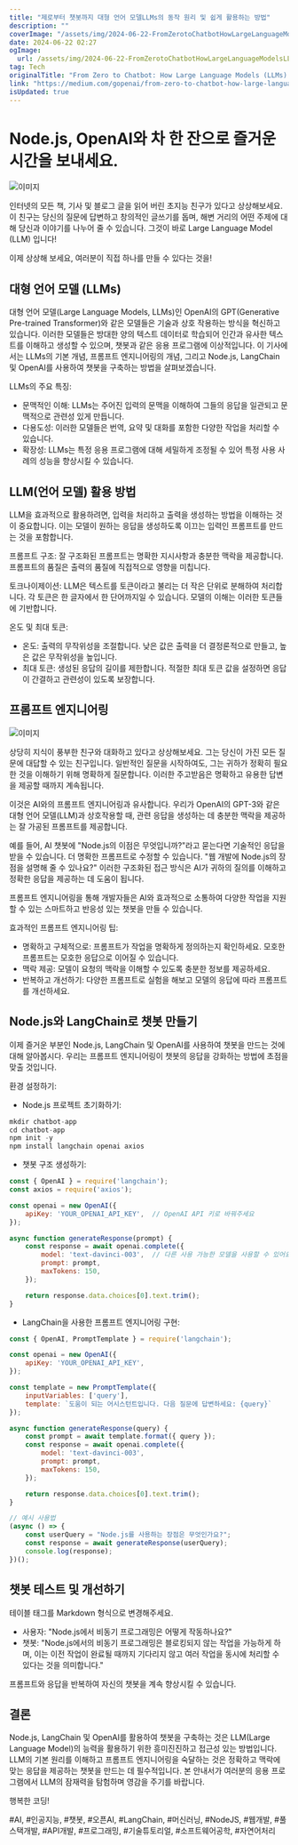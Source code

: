 ```yaml
---
title: "제로부터 챗봇까지 대형 언어 모델LLMs의 동작 원리 및 쉽게 활용하는 방법"
description: ""
coverImage: "/assets/img/2024-06-22-FromZerotoChatbotHowLargeLanguageModelsLLMsWorkandHowtoHarnessThemEasily_0.png"
date: 2024-06-22 02:27
ogImage: 
  url: /assets/img/2024-06-22-FromZerotoChatbotHowLargeLanguageModelsLLMsWorkandHowtoHarnessThemEasily_0.png
tag: Tech
originalTitle: "From Zero to Chatbot: How Large Language Models (LLMs) Work and How to Harness Them Easily"
link: "https://medium.com/gopenai/from-zero-to-chatbot-how-large-language-models-llms-work-and-how-to-harness-them-easily-bce55405a5ed"
isUpdated: true
---
```





# Node.js, OpenAI와 차 한 잔으로 즐거운 시간을 보내세요.

![이미지](/assets/img/2024-06-22-FromZerotoChatbotHowLargeLanguageModelsLLMsWorkandHowtoHarnessThemEasily_0.png)

인터넷의 모든 책, 기사 및 블로그 글을 읽어 버린 초지능 친구가 있다고 상상해보세요. 이 친구는 당신의 질문에 답변하고 창의적인 글쓰기를 돕며, 해변 거리의 어떤 주제에 대해 당신과 이야기를 나누어 줄 수 있습니다. 그것이 바로 Large Language Model (LLM) 입니다!

이제 상상해 보세요, 여러분이 직접 하나를 만들 수 있다는 것을!

<div class="content-ad"></div>

## 대형 언어 모델 (LLMs)

대형 언어 모델(Large Language Models, LLMs)인 OpenAI의 GPT(Generative Pre-trained Transformer)와 같은 모델들은 기술과 상호 작용하는 방식을 혁신하고 있습니다. 이러한 모델들은 방대한 양의 텍스트 데이터로 학습되어 인간과 유사한 텍스트를 이해하고 생성할 수 있으며, 챗봇과 같은 응용 프로그램에 이상적입니다. 이 기사에서는 LLMs의 기본 개념, 프롬프트 엔지니어링의 개념, 그리고 Node.js, LangChain 및 OpenAI를 사용하여 챗봇을 구축하는 방법을 살펴보겠습니다.

LLMs의 주요 특징:

- 문맥적인 이해: LLMs는 주어진 입력의 문맥을 이해하여 그들의 응답을 일관되고 문맥적으로 관련성 있게 만듭니다.
- 다용도성: 이러한 모델들은 번역, 요약 및 대화를 포함한 다양한 작업을 처리할 수 있습니다.
- 확장성: LLMs는 특정 응용 프로그램에 대해 세밀하게 조정될 수 있어 특정 사용 사례의 성능을 향상시킬 수 있습니다.

<div class="content-ad"></div>

## LLM(언어 모델) 활용 방법

LLM을 효과적으로 활용하려면, 입력을 처리하고 출력을 생성하는 방법을 이해하는 것이 중요합니다. 이는 모델이 원하는 응답을 생성하도록 이끄는 입력인 프롬프트를 만드는 것을 포함합니다.

프롬프트 구조: 잘 구조화된 프롬프트는 명확한 지시사항과 충분한 맥락을 제공합니다. 프롬프트의 품질은 출력의 품질에 직접적으로 영향을 미칩니다.

토크나이제이션: LLM은 텍스트를 토큰이라고 불리는 더 작은 단위로 분해하여 처리합니다. 각 토큰은 한 글자에서 한 단어까지일 수 있습니다. 모델의 이해는 이러한 토큰들에 기반합니다.

<div class="content-ad"></div>

온도 및 최대 토큰:

- 온도: 출력의 무작위성을 조절합니다. 낮은 값은 출력을 더 결정론적으로 만들고, 높은 값은 무작위성을 높입니다.
- 최대 토큰: 생성된 응답의 길이를 제한합니다. 적절한 최대 토큰 값을 설정하면 응답이 간결하고 관련성이 있도록 보장합니다.

## 프롬프트 엔지니어링

![이미지](/assets/img/2024-06-22-FromZerotoChatbotHowLargeLanguageModelsLLMsWorkandHowtoHarnessThemEasily_1.png)

<div class="content-ad"></div>

상당히 지식이 풍부한 친구와 대화하고 있다고 상상해보세요. 그는 당신이 가진 모든 질문에 대답할 수 있는 친구입니다. 일반적인 질문을 시작하여도, 그는 귀하가 정확히 필요한 것을 이해하기 위해 명확하게 질문합니다. 이러한 주고받음은 명확하고 유용한 답변을 제공할 때까지 계속됩니다.

이것은 AI와의 프롬프트 엔지니어링과 유사합니다. 우리가 OpenAI의 GPT-3와 같은 대형 언어 모델(LLM)과 상호작용할 때, 관련 응답을 생성하는 데 충분한 맥락을 제공하는 잘 가공된 프롬프트를 제공합니다.

예를 들어, AI 챗봇에 "Node.js의 이점은 무엇입니까?"라고 묻는다면 기술적인 응답을 받을 수 있습니다. 더 명확한 프롬프트로 수정할 수 있습니다. "웹 개발에 Node.js의 장점을 설명해 줄 수 있나요?" 이러한 구조화된 접근 방식은 AI가 귀하의 질의를 이해하고 정확한 응답을 제공하는 데 도움이 됩니다.

프롬프트 엔지니어링을 통해 개발자들은 AI와 효과적으로 소통하여 다양한 작업을 지원할 수 있는 스마트하고 반응성 있는 챗봇을 만들 수 있습니다.

<div class="content-ad"></div>

효과적인 프롬프트 엔지니어링 팁:

- 명확하고 구체적으로: 프롬프트가 작업을 명확하게 정의하는지 확인하세요. 모호한 프롬프트는 모호한 응답으로 이어질 수 있습니다.
- 맥락 제공: 모델이 요청의 맥락을 이해할 수 있도록 충분한 정보를 제공하세요.
- 반복하고 개선하기: 다양한 프롬프트로 실험을 해보고 모델의 응답에 따라 프롬프트를 개선하세요.

## Node.js와 LangChain로 챗봇 만들기

이제 즐거운 부분인 Node.js, LangChain 및 OpenAI를 사용하여 챗봇을 만드는 것에 대해 알아봅시다. 우리는 프롬프트 엔지니어링이 챗봇의 응답을 강화하는 방법에 초점을 맞출 것입니다.

<div class="content-ad"></div>

환경 설정하기:

- Node.js 프로젝트 초기화하기:

```js
mkdir chatbot-app
cd chatbot-app
npm init -y
npm install langchain openai axios
```

- 챗봇 구조 생성하기:

<div class="content-ad"></div>

```js
const { OpenAI } = require('langchain');
const axios = require('axios');

const openai = new OpenAI({
    apiKey: 'YOUR_OPENAI_API_KEY',  // OpenAI API 키로 바꿔주세요
});

async function generateResponse(prompt) {
    const response = await openai.complete({
        model: 'text-davinci-003',  // 다른 사용 가능한 모델을 사용할 수 있어요
        prompt: prompt,
        maxTokens: 150,
    });

    return response.data.choices[0].text.trim();
}
```

- LangChain을 사용한 프롬프트 엔지니어링 구현:

```js
const { OpenAI, PromptTemplate } = require('langchain');

const openai = new OpenAI({
    apiKey: 'YOUR_OPENAI_API_KEY',
});

const template = new PromptTemplate({
    inputVariables: ['query'],
    template: `도움이 되는 어시스턴트입니다. 다음 질문에 답변하세요: {query}`
});

async function generateResponse(query) {
    const prompt = await template.format({ query });
    const response = await openai.complete({
        model: 'text-davinci-003',
        prompt: prompt,
        maxTokens: 150,
    });

    return response.data.choices[0].text.trim();
}

// 예시 사용법
(async () => {
    const userQuery = "Node.js를 사용하는 장점은 무엇인가요?";
    const response = await generateResponse(userQuery);
    console.log(response);
})();
```

## 챗봇 테스트 및 개선하기

<div class="content-ad"></div>

테이블 태그를 Markdown 형식으로 변경해주세요.

<div class="content-ad"></div>

- 사용자: "Node.js에서 비동기 프로그래밍은 어떻게 작동하나요?"
- 챗봇: "Node.js에서의 비동기 프로그래밍은 블로킹되지 않는 작업을 가능하게 하며, 이는 이전 작업이 완료될 때까지 기다리지 않고 여러 작업을 동시에 처리할 수 있다는 것을 의미합니다."

프롬프트와 응답을 반복하여 자신의 챗봇을 계속 향상시킬 수 있습니다.

## 결론

Node.js, LangChain 및 OpenAI를 활용하여 챗봇을 구축하는 것은 LLM(Large Language Model)의 능력을 활용하기 위한 흥미진진하고 접근성 있는 방법입니다. LLM의 기본 원리를 이해하고 프롬프트 엔지니어링을 숙달하는 것은 정확하고 맥락에 맞는 응답을 제공하는 챗봇을 만드는 데 필수적입니다. 본 안내서가 여러분의 응용 프로그램에서 LLM의 잠재력을 탐험하며 영감을 주기를 바랍니다.

<div class="content-ad"></div>

행복한 코딩!

#AI, #인공지능, #챗봇, #오픈AI, #LangChain, #머신러닝, #NodeJS, #웹개발, #풀스택개발, #API개발, #프로그래밍, #기술튜토리얼, #소프트웨어공학, #자연어처리
